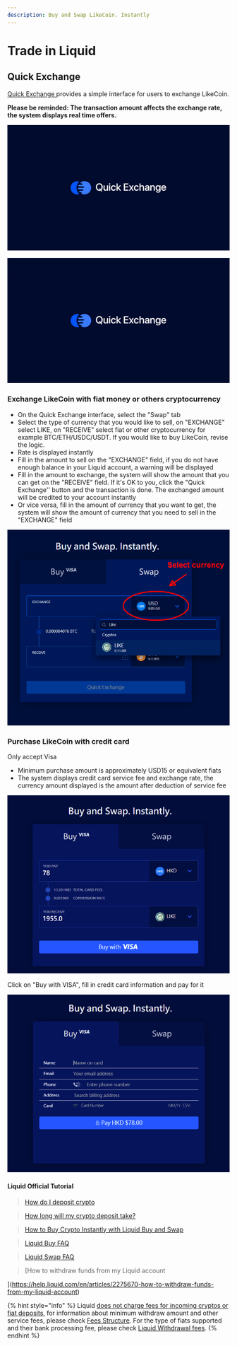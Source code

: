```yaml
---
description: Buy and Swap LikeCoin. Instantly
---
```


# Trade in Liquid

## Quick Exchange

[Quick Exchange ](https://app.liquid.com/quick-exchange)provides a simple interface for users to exchange LikeCoin.

**Please be reminded: The transaction amount affects the exchange rate, the system displays real time offers.**

![](../../.gitbook/assets/quick-exchange-1%20%281%29.png)

![](../../.gitbook/assets/liquid-qe.gif)

### **Exchange LikeCoin with fiat money or others cryptocurrency**

* On the Quick Exchange interface, select the "Swap" tab
* Select the type of currency that you would like to sell, on "EXCHANGE" select LIKE, on "RECEIVE" select fiat or other cryptocurrency for example BTC/ETH/USDC/USDT. If you would like to buy LikeCoin, revise the logic.
* Rate is displayed instantly
* Fill in the amount to sell on the "EXCHANGE" field, if you do not have enough balance in your Liquid account, a warning will be displayed
* Fill in the amount to exchange, the system will show the amount that you can get on the "RECEIVE" field. If it's OK to you, click the "Quick Exchange'' button and the transaction is done. The exchanged amount will be credited to your account instantly
* Or vice versa, fill in the amount of currency that you want to get, the system will show the amount of currency that you need to sell in the "EXCHANGE" field

![](../../.gitbook/assets/quick-exchange-1-en.png)

### Purchase LikeCoin with credit card

Only accept Visa

* Minimum purchase amount is approximately USD15 or equivalent fiats
* The system displays credit card service fee and exchange rate, the currency amount displayed is the amount after deduction of service fee

![](../../.gitbook/assets/quick-exchange-2-en.png)

Click on "Buy with VISA", fill in credit card information and pay for it

![](../../.gitbook/assets/quick-exchange-3-en.png)

#### Liquid Official Tutorial

> [How do I deposit crypto](https://help.liquid.com/en/articles/2275493-how-do-i-deposit-crypto)

> [How long will my crypto deposit take?
](https://help.liquid.com/en/articles/3473156-how-long-will-my-crypto-deposit-take)

> [How to Buy Crypto Instantly with Liquid Buy and Swap
](https://help.liquid.com/en/articles/5143957-how-to-buy-crypto-instantly-with-liquid-buy-and-swap)

> [Liquid Buy FAQ
](https://help.liquid.com/en/articles/4141955-liquid-buy-faq)

> [Liquid Swap FAQ](https://help.liquid.com/en/articles/2607590-liquid-swap-faq)

> [How to withdraw funds from my Liquid account

](https://help.liquid.com/en/articles/2275670-how-to-withdraw-funds-from-my-liquid-account)

{% hint style="info" %}
Liquid [does not charge fees for incoming cryptos or fiat deposits](https://help.liquid.com/en/articles/3297509-deposit-fees), for information about minimum withdraw amount and other service fees, please check [Fees Structure](https://www.liquid.com/fees/). For the type of fiats supported and their bank processing fee, please check [Liquid Withdrawal fees](https://help.liquid.com/en/articles/3297510-withdrawal-fees).
{% endhint %}

